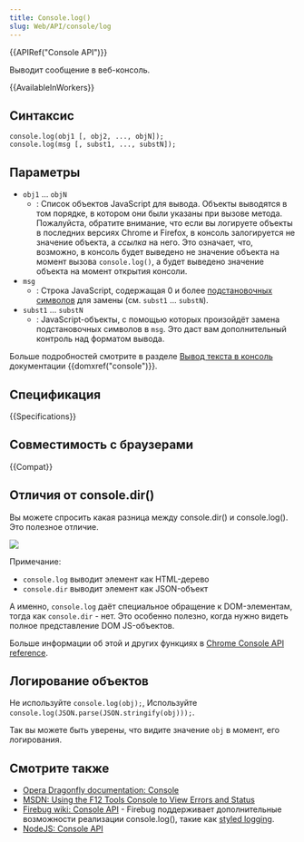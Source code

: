 ```yaml
---
title: Console.log()
slug: Web/API/console/log
---
```


{{APIRef("Console API")}}

Выводит сообщение в веб-консоль.

{{AvailableInWorkers}}

## Синтаксис

```
console.log(obj1 [, obj2, ..., objN]);
console.log(msg [, subst1, ..., substN]);
```

## Параметры

- `obj1` ... `objN`
  - : Список объектов JavaScript для вывода. Объекты выводятся в том порядке, в котором они были указаны при вызове метода. Пожалуйста, обратите внимание, что если вы логируете объекты в последних версиях Chrome и Firefox, в консоль залогируется не значение объекта, а _ссылка_ на него. Это означает, что, возможно, в консоль будет выведено не значение объекта на момент вызова `console.log()`, а будет выведено значение объекта на момент открытия консоли.
- `msg`
  - : Строка JavaScript, содержащая 0 и более [подстановочных символов](/ru/docs/Web/API/console#Using_string_substitutions) для замены (см. `subst1` ... `substN`).
- `subst1` ... `substN`
  - : JavaScript-объекты, с помощью которых произойдёт замена подстановочных символов в `msg`. Это даст вам дополнительный контроль над форматом вывода.

Больше подробностей смотрите в разделе [Вывод текста в консоль](/ru/docs/DOM/console#Outputting_text_to_the_console) документации {{domxref("console")}}.

## Спецификация

{{Specifications}}

## Совместимость с браузерами

{{Compat}}

## Отличия от console.dir()

Вы можете спросить какая разница между console.dir() и console.log(). Это полезное отличие.

![](http://i.imgur.com/DozDcYR.png)

Примечание:

- `console.log` выводит элемент как HTML-дерево
- `console.dir` выводит элемент как JSON-объект

А именно, `console.log` даёт специальное обращение к DOM-элементам, тогда как `console.dir` - нет. Это особенно полезно, когда нужно видеть полное представление DOM JS-объектов.

Больше информации об этой и других функциях в [Chrome Console API reference](https://developers.google.com/chrome-developer-tools/docs/console-api#consoledirobject).

## Логирование объектов

Не используйте `console.log(obj);`,
Используйте `console.log(JSON.parse(JSON.stringify(obj)));`.

Так вы можете быть уверены, что видите значение `obj` в момент, его логирования.

## Смотрите также

- [Opera Dragonfly documentation: Console](http://www.opera.com/dragonfly/documentation/console/)
- [MSDN: Using the F12 Tools Console to View Errors and Status](http://msdn.microsoft.com/library/gg589530)
- [Firebug wiki: Console API](http://getfirebug.com/wiki/index.php/Console_API) - Firebug поддерживает дополнительные возможности реализации console.log(), такие как [styled logging](http://www.softwareishard.com/blog/firebug/firebug-tip-styled-logging/).
- [NodeJS: Console API](http://nodejs.org/docs/latest/api/console.html#console_console_log_data)
